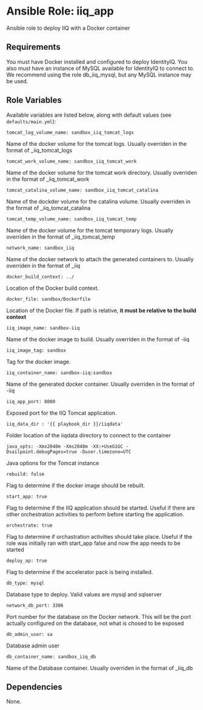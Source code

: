 # Ansible Role: iiq_app
Ansible role to deploy IIQ with a Docker container

## Requirements

You must have Docker installed and configured to deploy IdentityIQ.  You also must have an instance of MySQL available for IdentityIQ to connect to.  We recommend using the role db_iiq_mysql, but any MySQL instance may be used.


## Role Variables

Available variables are listed below, along with default values (see `defaults/main.yml`):

    tomcat_log_volume_name: sandbox_iiq_tomcat_logs

Name of the docker volume for the tomcat logs.  Usually overriden in the format of <company name>_iiq_tomcat_logs

    tomcat_work_volume_name: sandbox_iiq_tomcat_work

Name of the docker volume for the tomcat work directory.  Usually overriden in the format of <company name>_iiq_tomcat_work

    tomcat_catalina_volume_name: sandbox_iiq_tomcat_catalina

Name of the dockder volume for the catalina volume.  Usually overriden in the format of <company name>_iiq_tomcat_catalina

    tomcat_temp_volume_name: sandbox_iiq_tomcat_temp

Name of the docker volume for the tomcat temporary logs.  Usually overriden in the format of <company name>_iiq_tomcat_temp

    network_name: sandbox_iiq

Name of the docker network to attach the generated containers to.  Usually overriden in the format of <company name>_iiq

    docker_build_context: ../

Location of the Docker build context.

    docker_file: sandbox/Dockerfile

Location of the Docker file.  If path is relative, **it must be relative to the build context**

    iiq_image_name: sandbox-iiq

Name of the docker image to build.  Usually overriden in the format of <company name>-iiq

    iiq_image_tag: sandbox

Tag for the docker image.

    iiq_container_name: sandbox-iiq:sandbox

Name of the generated docker container.  Usually overriden in the format of <company name>-iiq

    iiq_app_port: 8080

Exposed port for the IIQ Tomcat application.  

    iiq_data_dir : '{{ playbook_dir }}/iiqdata'

Folder location of the iiqdata directory to connect to the container

    java_opts: -Xmx2048m -Xms2048m -XX:+UseG1GC -Dsailpoint.debugPages=true -Duser.timezone=UTC

Java options for the Tomcat instance

    rebuild: false

Flag to determine if the docker image should be rebuilt.

    start_app: true

Flag to determine if the IIQ application should be started.  Useful if there are other orchestration activities to perform before starting the application.

    orchestrate: true

Flag to determine if orchastration activities should take place.  Useful if the role was initially ran with start_app false and now the app needs to be started

    deploy_ap: true 

Flag to determine if the accelerator pack is being installed.  

    db_type: mysql

Database type to deploy.  Valid values are mysql and sqlserver

    network_db_port: 3306

Port number for the database on the Docker network.  This will be the port actually configured on the database, not what is chosed to be exposed

    db_admin_user: sa

Database admin user

    db_container_name: sandbox_iiq_db

Name of the Database container.  Usually overriden in the format of <company name>_iiq_db

## Dependencies

None.

